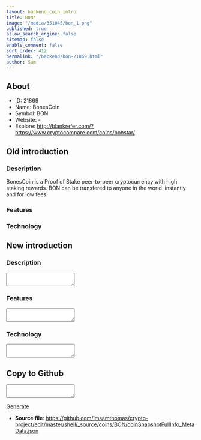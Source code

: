 ```yaml
---
layout: backend_coin_intro
title: BON*
image: "/media/351045/bon_1.png"
published: true
allow_search_engine: false
sitemap: false
enable_comment: false
sort_order: 412
permalink: "/backend/bon-21869.html"
author: Sam
---
```


## About

- ID: 21869
- Name: BonesCoin
- Symbol: BON
- Website: -
- Explore: http://blankrefer.com/?https://www.cryptocompare.com/coins/bonstar/


## Old introduction

### Description

<p>BonesCoin is a Proof of Stake peer-to-peer cryptocurrency with high staking rewards. BON can be transfered to anyone in the world  instantly and for low fees.</p>

### Features


### Technology




## New introduction


### Description
<textarea id="meta_description" name="description"></textarea>

### Features
<textarea id="meta_features" name="features"></textarea>

### Technology
<textarea id="meta_technology" name="technology"></textarea>


## Copy to Github

<textarea id="coinsnapshotfullinfo_metadata"></textarea>

<a href="#gen" onclick="generateMetaDatJson()">Generate</a>

- **Source file**: <a href="https://github.com/imsamthomas/crypto-project/edit/master/shell/_source/coins/BON/coinSnapshotFullInfo_MetaData.json">https://github.com/imsamthomas/crypto-project/edit/master/shell/_source/coins/BON/coinSnapshotFullInfo_MetaData.json</a>

